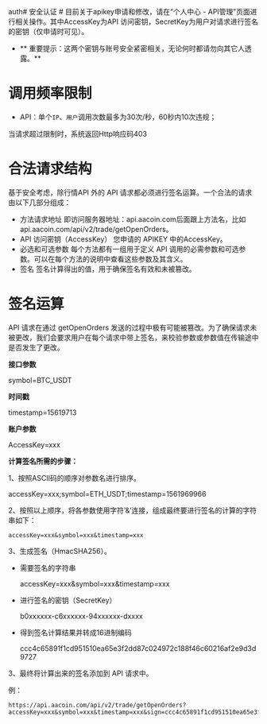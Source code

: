 auth# 安全认证 #
目前关于apikey申请和修改，请在“个人中心 - API管理”页面进行相关操作。其中AccessKey为API 访问密钥，SecretKey为用户对请求进行签名的密钥（仅申请时可见）。

- ** 重要提示：这两个密钥与账号安全紧密相关，无论何时都请勿向其它人透露。**

# 调用频率限制 #
- API：单个`IP`、`用户`调用次数最多为30次/秒，60秒内10次违规；

当请求超过限制时，系统返回Http响应码403

# 合法请求结构 #
基于安全考虑，除行情API 外的 API 请求都必须进行签名运算。一个合法的请求由以下几部分组成：
- 方法请求地址 即访问服务器地址：api.aacoin.com后面跟上方法名，比如api.aacoin.com/api/v2/trade/getOpenOrders。
- API 访问密钥（AccessKey） 您申请的 APIKEY 中的AccessKey。
- 必选和可选参数 每个方法都有一组用于定义 API 调用的必需参数和可选参数。可以在每个方法的说明中查看这些参数及其含义。
- 签名 签名计算得出的值，用于确保签名有效和未被篡改。


# 签名运算 #
API 请求在通过 getOpenOrders 发送的过程中极有可能被篡改。为了确保请求未被更改，我们会要求用户在每个请求中带上签名，来校验参数或参数值在传输途中是否发生了更改。

**接口参数**

symbol=BTC_USDT

**时间戳**

timestamp=15619713

**账户参数**

AccessKey=xxx

**计算签名所需的步骤：**

1、按照ASCII码的顺序对参数名进行排序。

accessKey=xxx;symbol=ETH_USDT;timestamp=1561969966

2、按照以上顺序，将各参数使用字符’&’连接，组成最终要进行签名的计算的字符串如下：

    accessKey=xxx&symbol=xxx&timestamp=xxx

3、生成签名（HmacSHA256）。

- 需要签名的字符串


    accessKey=xxx&symbol=xxx&timestamp=xxx

- 进行签名的密钥（SecretKey）


    b0xxxxxx-c6xxxxxx-94xxxxxx-dxxxx

- 得到签名计算结果并转成16进制编码


    ccc4c65891f1cd951510ea65e3f2dd87c024972c188f46c60216af2e9d3d9727

3、最终将计算出来的签名添加到 API 请求中。

例：

    https://api.aacoin.com/api/v2/trade/getOpenOrders?accessKey=xxx&symbol=xxx&timestamp=xxx&sign=ccc4c65891f1cd951510ea65e3f2dd87c024972c188f46c60216af2e9d3d9727

